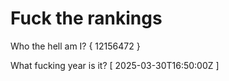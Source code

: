 # Fuck the rankings

Who the hell am I?
{ 12156472 }

What fucking year is it?
[ 2025-03-30T16:50:00Z ]

